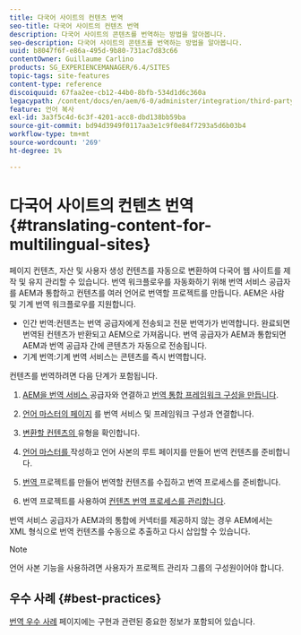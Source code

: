 ```yaml
---
title: 다국어 사이트의 컨텐츠 번역
seo-title: 다국어 사이트의 컨텐츠 번역
description: 다국어 사이트의 콘텐츠를 번역하는 방법을 알아봅니다.
seo-description: 다국어 사이트의 콘텐츠를 번역하는 방법을 알아봅니다.
uuid: b8047f6f-e86a-495d-9b80-731ac7d83c66
contentOwner: Guillaume Carlino
products: SG_EXPERIENCEMANAGER/6.4/SITES
topic-tags: site-features
content-type: reference
discoiquuid: 67faa2ee-cb12-44b0-8bfb-534d1d6c360a
legacypath: /content/docs/en/aem/6-0/administer/integration/third-party-services/machine-translation
feature: 언어 복사
exl-id: 3a3f5c4d-6c3f-4201-acc8-dbd138bb59ba
source-git-commit: bd94d3949f0117aa3e1c9f0e84f7293a5d6b03b4
workflow-type: tm+mt
source-wordcount: '269'
ht-degree: 1%

---
```


# 다국어 사이트의 컨텐츠 번역{#translating-content-for-multilingual-sites}

페이지 컨텐츠, 자산 및 사용자 생성 컨텐츠를 자동으로 변환하여 다국어 웹 사이트를 제작 및 유지 관리할 수 있습니다. 번역 워크플로우를 자동화하기 위해 번역 서비스 공급자를 AEM과 통합하고 컨텐츠를 여러 언어로 번역할 프로젝트를 만듭니다. AEM은 사람 및 기계 번역 워크플로우를 지원합니다.

* 인간 번역:컨텐츠는 번역 공급자에게 전송되고 전문 번역가가 번역합니다. 완료되면 번역된 컨텐츠가 반환되고 AEM으로 가져옵니다. 번역 공급자가 AEM과 통합되면 AEM과 번역 공급자 간에 콘텐츠가 자동으로 전송됩니다.
* 기계 번역:기계 번역 서비스는 콘텐츠를 즉시 번역합니다.

컨텐츠를 번역하려면 다음 단계가 포함됩니다.

1. [AEM을 번역 서비스 ](/help/sites-administering/tc-tic.md#connecting-to-a-translation-service-provider) 공급자와 연결하고  [번역 통합 프레임워크 구성을 만듭니다](/help/sites-administering/tc-tic.md).

1. [언어 마스터의 페이지](/help/sites-administering/tc-tic.md#configuring-pages-for-translation) 를 번역 서비스 및 프레임워크 구성과 연결합니다.
1. [변환할 컨텐츠의 ](/help/sites-administering/tc-rules.md) 유형을 확인합니다.
1. [언어 마스터를 ](/help/sites-administering/tc-prep.md) 작성하고 언어 사본의 루트 페이지를 만들어 번역 컨텐츠를 준비합니다.
1. [번역 ](/help/sites-administering/tc-manage.md) 프로젝트를 만들어 번역할 컨텐츠를 수집하고 번역 프로세스를 준비합니다.
1. 번역 프로젝트를 사용하여 [컨텐츠 번역 프로세스를 관리합니다](/help/sites-administering/tc-manage.md).

번역 서비스 공급자가 AEM과의 통합에 커넥터를 제공하지 않는 경우 AEM에서는 XML 형식으로 번역 컨텐츠를 수동으로 추출하고 다시 삽입할 수 있습니다.

>[!NOTE]
>
>언어 사본 기능을 사용하려면 사용자가 프로젝트 관리자 그룹의 구성원이어야 합니다.

## 우수 사례 {#best-practices}

[번역 우수 사례](/help/sites-administering/tc-bp.md) 페이지에는 구현과 관련된 중요한 정보가 포함되어 있습니다.
